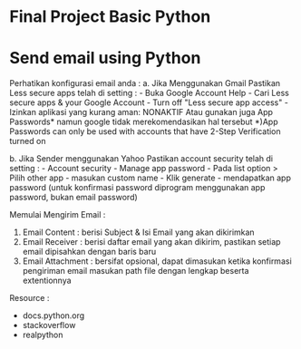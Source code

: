 # Final Project Basic Python
# Send email using Python
Perhatikan konfigurasi email anda :
a. Jika Menggunakan Gmail 
   Pastikan Less secure apps telah di setting :
    - Buka Google Account Help
    - Cari Less secure apps & your Google Account
    - Turn off "Less secure app access"
    - Izinkan aplikasi yang kurang aman: NONAKTIF
   Atau gunakan juga App Passwords* namun google tidak merekomendasikan hal tersebut
   *)App Passwords can only be used with accounts that have 2-Step Verification turned on

b. Jika Sender menggunakan Yahoo 
   Pastikan account security telah di setting :
    - Account security
    - Manage app password
    - Pada list option > Pilih other app 
    - masukan custom name
    - Klik generate
    - mendapatkan app password
      (untuk konfirmasi password diprogram menggunakan app password, bukan email password)

Memulai Mengirim Email :
1. Email Content    :
    berisi Subject & Isi Email yang akan dikirimkan
2. Email Receiver   :
    berisi daftar email yang akan dikirim, pastikan setiap email dipisahkan dengan baris baru
3. Email Attachment :
    bersifat opsional, dapat dimasukan ketika konfirmasi pengiriman email
    masukan path file dengan lengkap beserta extentionnya

Resource :
- docs.python.org
- stackoverflow
- realpython